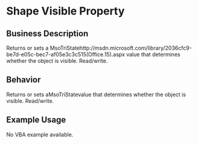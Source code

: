 # Shape Visible Property

## Business Description
Returns or sets a MsoTriStatehttp://msdn.microsoft.com/library/2036cfc9-be7d-e05c-bec7-af05e3c3c515(Office.15).aspx value that determines whether the object is visible. Read/write.

## Behavior
Returns or sets aMsoTriStatevalue that determines whether the object is visible. Read/write.

## Example Usage
No VBA example available.